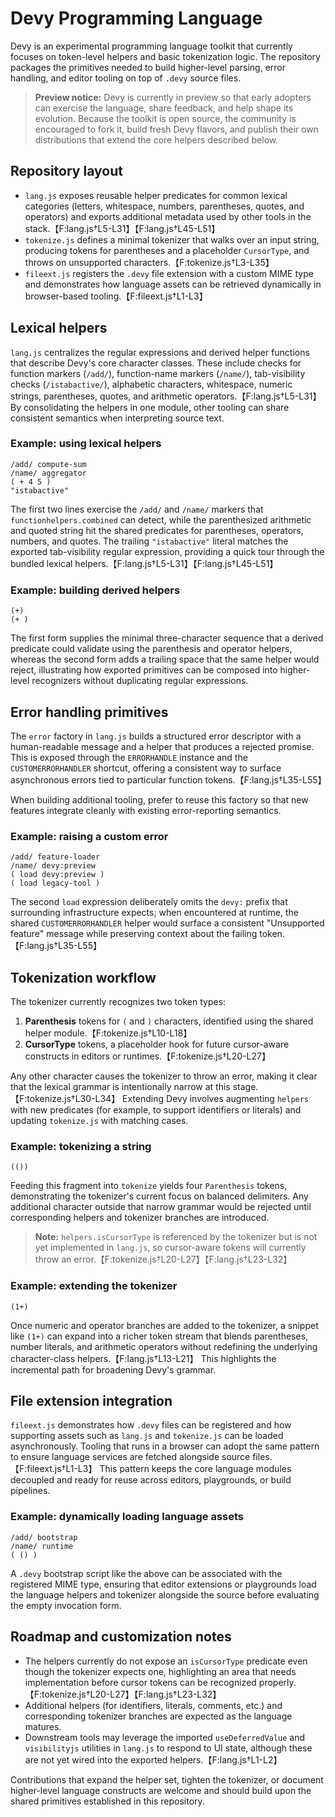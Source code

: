 # Devy Programming Language

Devy is an experimental programming language toolkit that currently focuses on token-level helpers and basic tokenization logic. The repository packages the primitives needed to build higher-level parsing, error handling, and editor tooling on top of `.devy` source files.

> **Preview notice:** Devy is currently in preview so that early adopters can exercise the language, share feedback, and help shape its evolution. Because the toolkit is open source, the community is encouraged to fork it, build fresh Devy flavors, and publish their own distributions that extend the core helpers described below.

## Repository layout

- `lang.js` exposes reusable helper predicates for common lexical categories (letters, whitespace, numbers, parentheses, quotes, and operators) and exports additional metadata used by other tools in the stack.【F:lang.js†L5-L31】【F:lang.js†L45-L51】
- `tokenize.js` defines a minimal tokenizer that walks over an input string, producing tokens for parentheses and a placeholder `CursorType`, and throws on unsupported characters.【F:tokenize.js†L3-L35】
- `fileext.js` registers the `.devy` file extension with a custom MIME type and demonstrates how language assets can be retrieved dynamically in browser-based tooling.【F:fileext.js†L1-L3】

## Lexical helpers

`lang.js` centralizes the regular expressions and derived helper functions that describe Devy's core character classes. These include checks for function markers (`/add/`), function-name markers (`/name/`), tab-visibility checks (`/istabactive/`), alphabetic characters, whitespace, numeric strings, parentheses, quotes, and arithmetic operators.【F:lang.js†L5-L31】 By consolidating the helpers in one module, other tooling can share consistent semantics when interpreting source text.

### Example: using lexical helpers

```devy
/add/ compute-sum
/name/ aggregator
( + 4 5 )
"istabactive"
```

The first two lines exercise the `/add/` and `/name/` markers that `functionhelpers.combined` can detect, while the parenthesized arithmetic and quoted string hit the shared predicates for parentheses, operators, numbers, and quotes. The trailing `"istabactive"` literal matches the exported tab-visibility regular expression, providing a quick tour through the bundled lexical helpers.【F:lang.js†L5-L31】【F:lang.js†L45-L51】

### Example: building derived helpers

```devy
(+)
(+ )
```

The first form supplies the minimal three-character sequence that a derived predicate could validate using the parenthesis and operator helpers, whereas the second form adds a trailing space that the same helper would reject, illustrating how exported primitives can be composed into higher-level recognizers without duplicating regular expressions.

## Error handling primitives

The `error` factory in `lang.js` builds a structured error descriptor with a human-readable message and a helper that produces a rejected promise. This is exposed through the `ERRORHANDLE` instance and the `CUSTOMERRORHANDLER` shortcut, offering a consistent way to surface asynchronous errors tied to particular function tokens.【F:lang.js†L35-L55】

When building additional tooling, prefer to reuse this factory so that new features integrate cleanly with existing error-reporting semantics.

### Example: raising a custom error

```devy
/add/ feature-loader
/name/ devy:preview
( load devy:preview )
( load legacy-tool )
```

The second `load` expression deliberately omits the `devy:` prefix that surrounding infrastructure expects; when encountered at runtime, the shared `CUSTOMERRORHANDLER` helper would surface a consistent "Unsupported feature" message while preserving context about the failing token.【F:lang.js†L35-L55】

## Tokenization workflow

The tokenizer currently recognizes two token types:

1. **Parenthesis** tokens for `(` and `)` characters, identified using the shared helper module.【F:tokenize.js†L10-L18】
2. **CursorType** tokens, a placeholder hook for future cursor-aware constructs in editors or runtimes.【F:tokenize.js†L20-L27】

Any other character causes the tokenizer to throw an error, making it clear that the lexical grammar is intentionally narrow at this stage.【F:tokenize.js†L30-L34】 Extending Devy involves augmenting `helpers` with new predicates (for example, to support identifiers or literals) and updating `tokenize.js` with matching cases.

### Example: tokenizing a string

```devy
(())
```

Feeding this fragment into `tokenize` yields four `Parenthesis` tokens, demonstrating the tokenizer's current focus on balanced delimiters. Any additional character outside that narrow grammar would be rejected until corresponding helpers and tokenizer branches are introduced.

> **Note:** `helpers.isCursorType` is referenced by the tokenizer but is not yet implemented in `lang.js`, so cursor-aware tokens will currently throw an error.【F:tokenize.js†L20-L27】【F:lang.js†L23-L32】

### Example: extending the tokenizer

```devy
(1+)
```

Once numeric and operator branches are added to the tokenizer, a snippet like `(1+)` can expand into a richer token stream that blends parentheses, number literals, and arithmetic operators without redefining the underlying character-class helpers.【F:lang.js†L13-L21】 This highlights the incremental path for broadening Devy's grammar.

## File extension integration

`fileext.js` demonstrates how `.devy` files can be registered and how supporting assets such as `lang.js` and `tokenize.js` can be loaded asynchronously. Tooling that runs in a browser can adopt the same pattern to ensure language services are fetched alongside source files.【F:fileext.js†L1-L3】 This pattern keeps the core language modules decoupled and ready for reuse across editors, playgrounds, or build pipelines.

### Example: dynamically loading language assets

```devy
/add/ bootstrap
/name/ runtime
( () )
```

A `.devy` bootstrap script like the above can be associated with the registered MIME type, ensuring that editor extensions or playgrounds load the language helpers and tokenizer alongside the source before evaluating the empty invocation form.

## Roadmap and customization notes

- The helpers currently do not expose an `isCursorType` predicate even though the tokenizer expects one, highlighting an area that needs implementation before cursor tokens can be recognized properly.【F:tokenize.js†L20-L27】【F:lang.js†L23-L32】
- Additional helpers (for identifiers, literals, comments, etc.) and corresponding tokenizer branches are expected as the language matures.
- Downstream tools may leverage the imported `useDeferredValue` and `visibilityjs` utilities in `lang.js` to respond to UI state, although these are not yet wired into the exported helpers.【F:lang.js†L1-L2】

Contributions that expand the helper set, tighten the tokenizer, or document higher-level language constructs are welcome and should build upon the shared primitives established in this repository.
